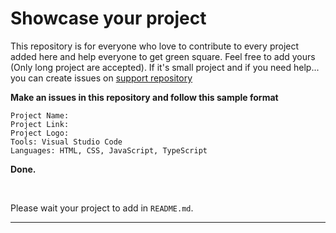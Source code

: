 # Showcase your project
This repository is for everyone who love to contribute to every project added here and help everyone to get green square. Feel free to add yours (Only long project are accepted). If it's small project and if you need help... you can create issues on <a href="https://github.com/surpathcommunity/support">support repository</a>

**Make an issues in this repository and follow this sample format**
```
Project Name:
Project Link: 
Project Logo: 
Tools: Visual Studio Code
Languages: HTML, CSS, JavaScript, TypeScript
```

**Done.**

<br/>

Please wait your project to add in `README.md`.

<hr/>
